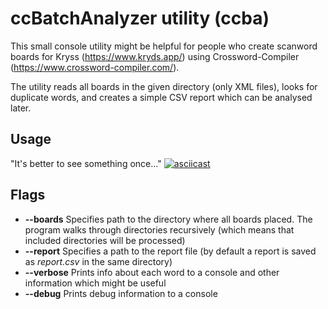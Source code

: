 # ccBatchAnalyzer utility (ccba)
This small console utility might be helpful for people who create scanword boards 
for Kryss (https://www.kryds.app/) using Crossword-Compiler (https://www.crossword-compiler.com/).

The utility reads all boards in the given directory (only XML files), looks for duplicate words,
and creates a simple CSV report which can be analysed later.

## Usage
"It's better to see something once..."
[![asciicast](https://asciinema.org/a/321964.svg)](https://asciinema.org/a/321964)

## Flags
* **--boards** Specifies path to the directory where all boards placed.
The program walks through directories recursively (which means that included directories will be processed)
* **--report** Specifies a path to the report file (by default a report is saved as _report.csv_ in the same directory)
* **--verbose** Prints info about each word to a console and other information which might be useful
* **--debug** Prints debug information to a console
